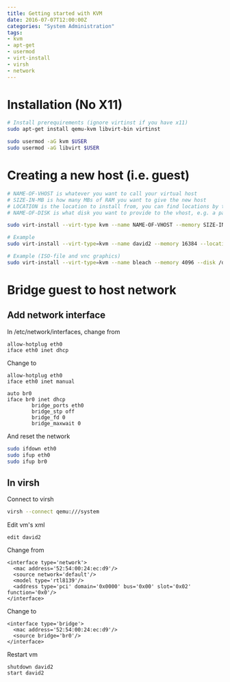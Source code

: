 ```yaml
---
title: Getting started with KVM
date: 2016-07-07T12:00:00Z
categories: "System Administration"
tags:
- kvm
- apt-get
- usermod
- virt-install
- virsh
- network
---
```

# Installation (No X11)
```bash
# Install prerequirements (ignore virtinst if you have x11)
sudo apt-get install qemu-kvm libvirt-bin virtinst

sudo usermod -aG kvm $USER
sudo usermod -aG libvirt $USER
```

# Creating a new host (i.e. guest)
```bash
# NAME-OF-VHOST is whatever you want to call your virtual host
# SIZE-IN-MB is how many MBs of RAM you want to give the new host
# LOCATION is the location to install from, you can find locations by typing `man virt-install`
# NAME-OF-DISK is what disk you want to provide to the vhost, e.g. a partition

sudo virt-install --virt-type kvm --name NAME-OF-VHOST --memory SIZE-IN-MB --location LOCATION --extra-args "console=ttyS0" --disk /dev/NAME-OF-DISK

# Example
sudo virt-install --virt-type=kvm --name david2 --memory 16384 --location http://ftp.us.debian.org/debian/dists/stable/main/installer-amd64/ --disk /dev/vg0/lv1 --extra-args "console=ttyS0"

# Example (ISO-file and vnc graphics)
sudo virt-install --virt-type=kvm --name bleach --memory 4096 --disk /dev/vg0/lv5 --cdrom Fedora-Server-netinst-x86_64-27-1.6.iso --graphics=vnc,listen=127.0.0.1,password=verysecret
```

# Bridge guest to host network

## Add network interface

In /etc/network/interfaces, change from

    allow-hotplug eth0
    iface eth0 inet dhcp

Change to

    allow-hotplug eth0
    iface eth0 inet manual

    auto br0
    iface br0 inet dhcp
            bridge_ports eth0
            bridge_stp off
            bridge_fd 0
            bridge_maxwait 0

And reset the network
```bash
sudo ifdown eth0
sudo ifup eth0
sudo ifup br0
```

## In virsh

Connect to virsh
```bash
virsh --connect qemu:///system
```

Edit vm's xml

    edit david2

Change from

    <interface type='network'>
      <mac address='52:54:00:24:ec:d9'/>
      <source network='default'/>
      <model type='rtl8139'/>
      <address type='pci' domain='0x0000' bus='0x00' slot='0x02' function='0x0'/>
    </interface>

Change to

    <interface type='bridge'>
      <mac address='52:54:00:24:ec:d9'/>
      <source bridge='br0'/>
    </interface>

Restart vm

    shutdown david2
    start david2

